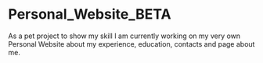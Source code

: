 # Personal_Website_BETA
As a pet project to show my skill I am currently working on my very own Personal Website about my experience, education, contacts and page about me.   
